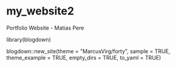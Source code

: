 # my_website2
Portfolio Website - Matias Pere


library(blogdown)

blogdown::new_site(theme = "MarcusVirg/forty",
          sample = TRUE,
          theme_example = TRUE,
          empty_dirs = TRUE,
          to_yaml = TRUE)
          
          
          
          
          